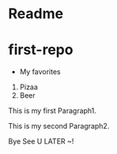 # Readme
# first-repo

- My favorites
1. Pizaa
2. Beer

This is my first Paragraph1.

This is my second Paragraph2.

Bye See U LATER ~!


